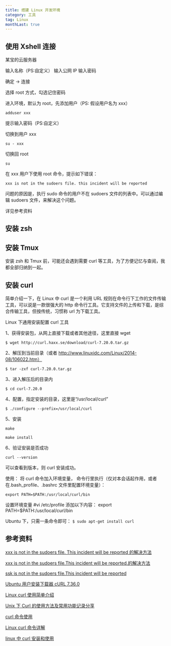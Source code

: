 ```yaml
---
title: 搭建 Linux 开发环境
category: 工具
tag: Linux
monthLast: true
---
```


## 使用 Xshell 连接

某宝的云服务器

输入名称（PS:自定义）
输入公网 IP
输入密码

确定 -> 连接

选择 root 方式，勾选记住密码

进入环境，默认为 root，先添加用户（PS: 假设用户名为 xxx）

`adduser xxx`

提示输入密码（PS:自定义）

切换到用户 xxx

`su - xxx`

切换回 root

`su`

在 xxx 用户下使用 root 命令，提示如下错误：

`xxx is not in the sudoers file. this incident will be reported`

问题的原因是，执行 sudo 命令的用户不在 sudoers 文件的列表中。可以通过编辑 sudoers 文件，来解决这个问题。

详见参考资料

## 安装 zsh

## 安装 Tmux

安装 zsh 和 Tmux 前，可能还会遇到需要 curl 等工具，为了方便记忆与查阅，我都全部归纳到一起。

## 安装 curl

简单介绍一下，在 Linux 中 curl 是一个利用 URL 规则在命令行下工作的文件传输工具，可以说是一款很强大的 http 命令行工具。它支持文件的上传和下载，是综合传输工具，但按传统，习惯称 url 为下载工具。

Linux 下通用安装配置 curl 工具

1、获得安装包，从网上直接下载或者其他途径，这里直接 wget

`$ wget http://curl.haxx.se/download/curl-7.20.0.tar.gz`

2、解压到当前目录（或者 http://www.linuxidc.com/Linux/2014-08/106022.htm）

`$ tar -zxf curl-7.20.0.tar.gz`

3、进入解压后的目录内

`$ cd curl-7.20.0`

4、配置，指定安装的目录，这里是“/usr/local/curl”

`$ ./configure --prefix=/usr/local/curl`

5、安装

`make`

`make install`

6、验证安装是否成功

`curl --version`

可以查看到版本，则 curl 安装成功。

使用：
将 curl 命令加入环境变量，
命令行里执行（仅对本会话起作用，或者在.bash_profile、.bashrc 文件里配置环境变量）：

`export PATH=$PATH:/usr/local/curl/bin`

设置环境变量 #vi /etc/profile 添加以下内容： export PATH=$PATH:/usr/local/curl/bin

Ubuntu 下，只需一条命令即可：
`$ sudo apt-get install curl`

## 参考资料

[xxx is not in the sudoers file. This incident will be reported 的解决方法](http://www.tuicool.com/articles/ueERva)

[xxx is not in the sudoers file.This incident will be reported.的解决方法](http://www.cnblogs.com/zox2011/archive/2013/05/28/3103824.html)

[ssk is not in the sudoers file.This incident will be reported](http://zhidao.baidu.com/link?url=jw9jw0Rnh3IaSbu4S8n-cNL4tK1CZJYpHyuGrPIhV3irQ3TdAe4pkfcVNilUpVlnZeMgC-EFZsWsxo0niJmZ3_)

[Ubuntu 用户安装下载器 cURL 7.36.0](http://www.linuxidc.com/Linux/2014-05/102269.htm)

[Linux curl 使用简单介绍](http://www.linuxidc.com/Linux/2008-01/10891.htm)

[Unix 下 Curl 的使用方法及常用功能记录分享](http://www.linuxidc.com/Linux/2012-08/69154.htm)

[curl 命令使用](http://www.linuxidc.com/Linux/2014-09/107018.htm)

[Linux curl 命令详解](http://www.linuxdiyf.com/linux/2800.html)

[linux 中 curl 安装和使用](https://blog.csdn.net/wanwanmom/article/details/80018882)
